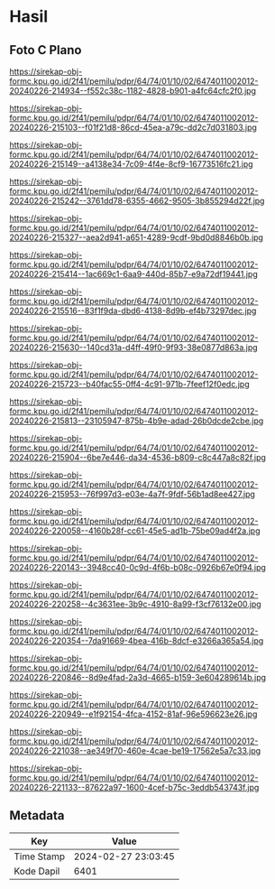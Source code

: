 # Hasil

## Foto C Plano

https://sirekap-obj-formc.kpu.go.id/2f41/pemilu/pdpr/64/74/01/10/02/6474011002012-20240226-214934--f552c38c-1182-4828-b901-a4fc64cfc2f0.jpg

https://sirekap-obj-formc.kpu.go.id/2f41/pemilu/pdpr/64/74/01/10/02/6474011002012-20240226-215103--f01f21d8-86cd-45ea-a79c-dd2c7d031803.jpg

https://sirekap-obj-formc.kpu.go.id/2f41/pemilu/pdpr/64/74/01/10/02/6474011002012-20240226-215149--a4138e34-7c09-4f4e-8cf9-16773516fc21.jpg

https://sirekap-obj-formc.kpu.go.id/2f41/pemilu/pdpr/64/74/01/10/02/6474011002012-20240226-215242--3761dd78-6355-4662-9505-3b855294d22f.jpg

https://sirekap-obj-formc.kpu.go.id/2f41/pemilu/pdpr/64/74/01/10/02/6474011002012-20240226-215327--aea2d941-a651-4289-9cdf-9bd0d8846b0b.jpg

https://sirekap-obj-formc.kpu.go.id/2f41/pemilu/pdpr/64/74/01/10/02/6474011002012-20240226-215414--1ac669c1-6aa9-440d-85b7-e9a72df19441.jpg

https://sirekap-obj-formc.kpu.go.id/2f41/pemilu/pdpr/64/74/01/10/02/6474011002012-20240226-215516--83f1f9da-dbd6-4138-8d9b-ef4b73297dec.jpg

https://sirekap-obj-formc.kpu.go.id/2f41/pemilu/pdpr/64/74/01/10/02/6474011002012-20240226-215630--140cd31a-d4ff-49f0-9f93-38e0877d863a.jpg

https://sirekap-obj-formc.kpu.go.id/2f41/pemilu/pdpr/64/74/01/10/02/6474011002012-20240226-215723--b40fac55-0ff4-4c91-971b-7feef12f0edc.jpg

https://sirekap-obj-formc.kpu.go.id/2f41/pemilu/pdpr/64/74/01/10/02/6474011002012-20240226-215813--23105947-875b-4b9e-adad-26b0dcde2cbe.jpg

https://sirekap-obj-formc.kpu.go.id/2f41/pemilu/pdpr/64/74/01/10/02/6474011002012-20240226-215904--6be7e446-da34-4536-b809-c8c447a8c82f.jpg

https://sirekap-obj-formc.kpu.go.id/2f41/pemilu/pdpr/64/74/01/10/02/6474011002012-20240226-215953--76f997d3-e03e-4a7f-9fdf-56b1ad8ee427.jpg

https://sirekap-obj-formc.kpu.go.id/2f41/pemilu/pdpr/64/74/01/10/02/6474011002012-20240226-220058--4160b28f-cc61-45e5-ad1b-75be09ad4f2a.jpg

https://sirekap-obj-formc.kpu.go.id/2f41/pemilu/pdpr/64/74/01/10/02/6474011002012-20240226-220143--3948cc40-0c9d-4f6b-b08c-0926b67e0f94.jpg

https://sirekap-obj-formc.kpu.go.id/2f41/pemilu/pdpr/64/74/01/10/02/6474011002012-20240226-220258--4c3631ee-3b9c-4910-8a99-f3cf76132e00.jpg

https://sirekap-obj-formc.kpu.go.id/2f41/pemilu/pdpr/64/74/01/10/02/6474011002012-20240226-220354--7da91669-4bea-416b-8dcf-e3266a365a54.jpg

https://sirekap-obj-formc.kpu.go.id/2f41/pemilu/pdpr/64/74/01/10/02/6474011002012-20240226-220846--8d9e4fad-2a3d-4665-b159-3e604289614b.jpg

https://sirekap-obj-formc.kpu.go.id/2f41/pemilu/pdpr/64/74/01/10/02/6474011002012-20240226-220949--e1f92154-4fca-4152-81af-96e596623e26.jpg

https://sirekap-obj-formc.kpu.go.id/2f41/pemilu/pdpr/64/74/01/10/02/6474011002012-20240226-221038--ae349f70-460e-4cae-be19-17562e5a7c33.jpg

https://sirekap-obj-formc.kpu.go.id/2f41/pemilu/pdpr/64/74/01/10/02/6474011002012-20240226-221133--87622a97-1600-4cef-b75c-3eddb543743f.jpg


## Metadata

| Key        | Value               |
| ---------- | ------------------- |
| Time Stamp | 2024-02-27 23:03:45 |
| Kode Dapil | 6401                |



